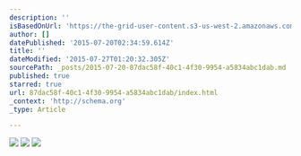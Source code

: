 ```yaml
---
description: ''
isBasedOnUrl: 'https://the-grid-user-content.s3-us-west-2.amazonaws.com/f16621c9-e6bf-4d48-8b38-dc70e9794f79.jpg'
author: []
datePublished: '2015-07-20T02:34:59.614Z'
title: ''
dateModified: '2015-07-27T01:20:32.305Z'
sourcePath: _posts/2015-07-20-87dac58f-40c1-4f30-9954-a5834abc1dab.md
published: true
starred: true
url: 87dac58f-40c1-4f30-9954-a5834abc1dab/index.html
_context: 'http://schema.org'
_type: Article

---
```

![](https://the-grid-user-content.s3-us-west-2.amazonaws.com/f16621c9-e6bf-4d48-8b38-dc70e9794f79.jpg)
![](https://the-grid-user-content.s3-us-west-2.amazonaws.com/41df929f-3690-4bee-810b-3465187fa4fa.jpg)
![](https://the-grid-user-content.s3-us-west-2.amazonaws.com/8fbca058-4d2c-4d20-ac5b-d263ace153d3.jpg)